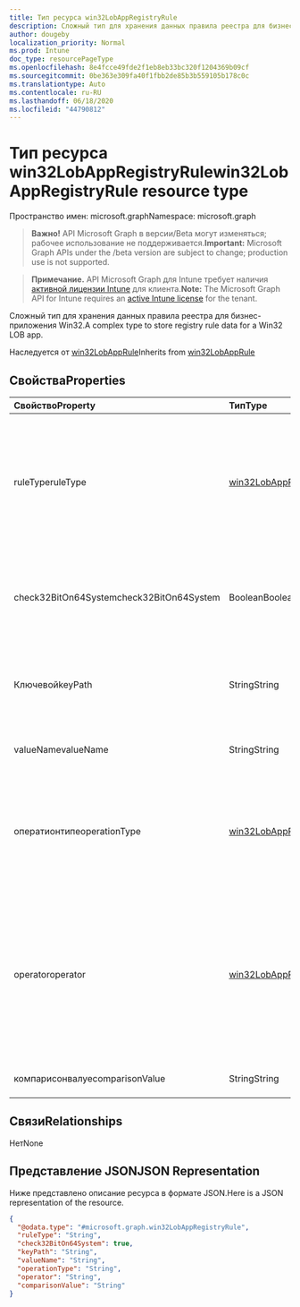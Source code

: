 ```yaml
---
title: Тип ресурса win32LobAppRegistryRule
description: Сложный тип для хранения данных правила реестра для бизнес-приложения Win32.
author: dougeby
localization_priority: Normal
ms.prod: Intune
doc_type: resourcePageType
ms.openlocfilehash: 8e4fcce49fde2f1eb8eb33bc320f1204369b09cf
ms.sourcegitcommit: 0be363e309fa40f1fbb2de85b3b559105b178c0c
ms.translationtype: Auto
ms.contentlocale: ru-RU
ms.lasthandoff: 06/18/2020
ms.locfileid: "44790812"
---
```

# <a name="win32lobappregistryrule-resource-type"></a><span data-ttu-id="1b93c-103">Тип ресурса win32LobAppRegistryRule</span><span class="sxs-lookup"><span data-stu-id="1b93c-103">win32LobAppRegistryRule resource type</span></span>

<span data-ttu-id="1b93c-104">Пространство имен: microsoft.graph</span><span class="sxs-lookup"><span data-stu-id="1b93c-104">Namespace: microsoft.graph</span></span>

> <span data-ttu-id="1b93c-105">**Важно!** API Microsoft Graph в версии/Beta могут изменяться; рабочее использование не поддерживается.</span><span class="sxs-lookup"><span data-stu-id="1b93c-105">**Important:** Microsoft Graph APIs under the /beta version are subject to change; production use is not supported.</span></span>

> <span data-ttu-id="1b93c-106">**Примечание.** API Microsoft Graph для Intune требует наличия [активной лицензии Intune](https://go.microsoft.com/fwlink/?linkid=839381) для клиента.</span><span class="sxs-lookup"><span data-stu-id="1b93c-106">**Note:** The Microsoft Graph API for Intune requires an [active Intune license](https://go.microsoft.com/fwlink/?linkid=839381) for the tenant.</span></span>

<span data-ttu-id="1b93c-107">Сложный тип для хранения данных правила реестра для бизнес-приложения Win32.</span><span class="sxs-lookup"><span data-stu-id="1b93c-107">A complex type to store registry rule data for a Win32 LOB app.</span></span>


<span data-ttu-id="1b93c-108">Наследуется от [win32LobAppRule](../resources/intune-apps-win32lobapprule.md)</span><span class="sxs-lookup"><span data-stu-id="1b93c-108">Inherits from [win32LobAppRule](../resources/intune-apps-win32lobapprule.md)</span></span>

## <a name="properties"></a><span data-ttu-id="1b93c-109">Свойства</span><span class="sxs-lookup"><span data-stu-id="1b93c-109">Properties</span></span>
|<span data-ttu-id="1b93c-110">Свойство</span><span class="sxs-lookup"><span data-stu-id="1b93c-110">Property</span></span>|<span data-ttu-id="1b93c-111">Тип</span><span class="sxs-lookup"><span data-stu-id="1b93c-111">Type</span></span>|<span data-ttu-id="1b93c-112">Описание</span><span class="sxs-lookup"><span data-stu-id="1b93c-112">Description</span></span>|
|:---|:---|:---|
|<span data-ttu-id="1b93c-113">ruleType</span><span class="sxs-lookup"><span data-stu-id="1b93c-113">ruleType</span></span>|[<span data-ttu-id="1b93c-114">win32LobAppRuleType</span><span class="sxs-lookup"><span data-stu-id="1b93c-114">win32LobAppRuleType</span></span>](../resources/intune-apps-win32lobappruletype.md)|<span data-ttu-id="1b93c-115">Тип правила, указывающий назначение правила.</span><span class="sxs-lookup"><span data-stu-id="1b93c-115">The rule type indicating the purpose of the rule.</span></span> <span data-ttu-id="1b93c-116">Наследуется от [win32LobAppRule](../resources/intune-apps-win32lobapprule.md).</span><span class="sxs-lookup"><span data-stu-id="1b93c-116">Inherited from [win32LobAppRule](../resources/intune-apps-win32lobapprule.md).</span></span> <span data-ttu-id="1b93c-117">Возможные значения: `detection`, `requirement`.</span><span class="sxs-lookup"><span data-stu-id="1b93c-117">Possible values are: `detection`, `requirement`.</span></span>|
|<span data-ttu-id="1b93c-118">check32BitOn64System</span><span class="sxs-lookup"><span data-stu-id="1b93c-118">check32BitOn64System</span></span>|<span data-ttu-id="1b93c-119">Boolean</span><span class="sxs-lookup"><span data-stu-id="1b93c-119">Boolean</span></span>|<span data-ttu-id="1b93c-120">Значение, указывающее, следует ли выполнять поиск в 32 — разрядном реестре в 64 — разрядных системах.</span><span class="sxs-lookup"><span data-stu-id="1b93c-120">A value indicating whether to search the 32-bit registry on 64-bit systems.</span></span>|
|<span data-ttu-id="1b93c-121">Ключевой</span><span class="sxs-lookup"><span data-stu-id="1b93c-121">keyPath</span></span>|<span data-ttu-id="1b93c-122">String</span><span class="sxs-lookup"><span data-stu-id="1b93c-122">String</span></span>|<span data-ttu-id="1b93c-123">Полный путь к параметру реестра, содержащему значение для обнаружения.</span><span class="sxs-lookup"><span data-stu-id="1b93c-123">The full path of the registry entry containing the value to detect.</span></span>|
|<span data-ttu-id="1b93c-124">valueName</span><span class="sxs-lookup"><span data-stu-id="1b93c-124">valueName</span></span>|<span data-ttu-id="1b93c-125">String</span><span class="sxs-lookup"><span data-stu-id="1b93c-125">String</span></span>|<span data-ttu-id="1b93c-126">Имя значения реестра для обнаружения.</span><span class="sxs-lookup"><span data-stu-id="1b93c-126">The name of the registry value to detect.</span></span>|
|<span data-ttu-id="1b93c-127">оператионтипе</span><span class="sxs-lookup"><span data-stu-id="1b93c-127">operationType</span></span>|[<span data-ttu-id="1b93c-128">win32LobAppRegistryRuleOperationType</span><span class="sxs-lookup"><span data-stu-id="1b93c-128">win32LobAppRegistryRuleOperationType</span></span>](../resources/intune-apps-win32lobappregistryruleoperationtype.md)|<span data-ttu-id="1b93c-129">Тип операции в реестре.</span><span class="sxs-lookup"><span data-stu-id="1b93c-129">The registry operation type.</span></span> <span data-ttu-id="1b93c-130">Возможные значения: `notConfigured`, `exists`, `doesNotExist`, `string`, `integer`, `version`.</span><span class="sxs-lookup"><span data-stu-id="1b93c-130">Possible values are: `notConfigured`, `exists`, `doesNotExist`, `string`, `integer`, `version`.</span></span>|
|<span data-ttu-id="1b93c-131">operator</span><span class="sxs-lookup"><span data-stu-id="1b93c-131">operator</span></span>|[<span data-ttu-id="1b93c-132">win32LobAppRuleOperator</span><span class="sxs-lookup"><span data-stu-id="1b93c-132">win32LobAppRuleOperator</span></span>](../resources/intune-apps-win32lobappruleoperator.md)|<span data-ttu-id="1b93c-133">Оператор для обнаружения в реестре.</span><span class="sxs-lookup"><span data-stu-id="1b93c-133">The operator for registry detection.</span></span> <span data-ttu-id="1b93c-134">Возможные значения: `notConfigured`, `equal`, `notEqual`, `greaterThan`, `greaterThanOrEqual`, `lessThan`, `lessThanOrEqual`.</span><span class="sxs-lookup"><span data-stu-id="1b93c-134">Possible values are: `notConfigured`, `equal`, `notEqual`, `greaterThan`, `greaterThanOrEqual`, `lessThan`, `lessThanOrEqual`.</span></span>|
|<span data-ttu-id="1b93c-135">компарисонвалуе</span><span class="sxs-lookup"><span data-stu-id="1b93c-135">comparisonValue</span></span>|<span data-ttu-id="1b93c-136">String</span><span class="sxs-lookup"><span data-stu-id="1b93c-136">String</span></span>|<span data-ttu-id="1b93c-137">Значение сравнения в реестре.</span><span class="sxs-lookup"><span data-stu-id="1b93c-137">The registry comparison value.</span></span>|

## <a name="relationships"></a><span data-ttu-id="1b93c-138">Связи</span><span class="sxs-lookup"><span data-stu-id="1b93c-138">Relationships</span></span>
<span data-ttu-id="1b93c-139">Нет</span><span class="sxs-lookup"><span data-stu-id="1b93c-139">None</span></span>

## <a name="json-representation"></a><span data-ttu-id="1b93c-140">Представление JSON</span><span class="sxs-lookup"><span data-stu-id="1b93c-140">JSON Representation</span></span>
<span data-ttu-id="1b93c-141">Ниже представлено описание ресурса в формате JSON.</span><span class="sxs-lookup"><span data-stu-id="1b93c-141">Here is a JSON representation of the resource.</span></span>
<!-- {
  "blockType": "resource",
  "@odata.type": "microsoft.graph.win32LobAppRegistryRule"
}
-->
``` json
{
  "@odata.type": "#microsoft.graph.win32LobAppRegistryRule",
  "ruleType": "String",
  "check32BitOn64System": true,
  "keyPath": "String",
  "valueName": "String",
  "operationType": "String",
  "operator": "String",
  "comparisonValue": "String"
}
```



